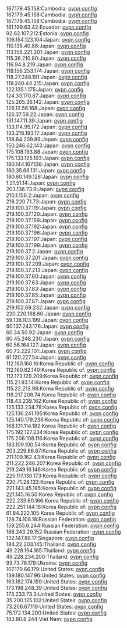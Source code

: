 167.179.45.158:Cambodia: [ovpn config](vpn/167_179_45_158.ovpn)  
167.179.45.158:Cambodia: [ovpn config](vpn/167_179_45_158.ovpn)  
167.179.45.158:Cambodia: [ovpn config](vpn/167_179_45_158.ovpn)  
181.199.63.42:Ecuador: [ovpn config](vpn/181_199_63_42.ovpn)  
92.62.107.212:Estonia: [ovpn config](vpn/92_62_107_212.ovpn)  
106.154.123.104:Japan: [ovpn config](vpn/106_154_123_104.ovpn)  
110.135.40.86:Japan: [ovpn config](vpn/110_135_40_86.ovpn)  
113.158.221.201:Japan: [ovpn config](vpn/113_158_221_201.ovpn)  
115.36.210.80:Japan: [ovpn config](vpn/115_36_210_80.ovpn)  
116.94.8.219:Japan: [ovpn config](vpn/116_94_8_219.ovpn)  
118.156.253.174:Japan: [ovpn config](vpn/118_156_253_174.ovpn)  
118.27.248.191:Japan: [ovpn config](vpn/118_27_248_191.ovpn)  
119.240.44.215:Japan: [ovpn config](vpn/119_240_44_215.ovpn)  
122.135.1.175:Japan: [ovpn config](vpn/122_135_1_175.ovpn)  
124.33.170.87:Japan: [ovpn config](vpn/124_33_170_87.ovpn)  
125.205.36.142:Japan: [ovpn config](vpn/125_205_36_142.ovpn)  
126.12.56.168:Japan: [ovpn config](vpn/126_12_56_168.ovpn)  
126.37.59.22:Japan: [ovpn config](vpn/126_37_59_22.ovpn)  
131.147.11.39:Japan: [ovpn config](vpn/131_147_11_39.ovpn)  
133.114.95.172:Japan: [ovpn config](vpn/133_114_95_172.ovpn)  
133.218.193.17:Japan: [ovpn config](vpn/133_218_193_17.ovpn)  
138.64.209.89:Japan: [ovpn config](vpn/138_64_209_89.ovpn)  
150.246.62.143:Japan: [ovpn config](vpn/150_246_62_143.ovpn)  
175.108.193.88:Japan: [ovpn config](vpn/175_108_193_88.ovpn)  
175.133.125.193:Japan: [ovpn config](vpn/175_133_125_193.ovpn)  
180.144.167.138:Japan: [ovpn config](vpn/180_144_167_138.ovpn)  
180.35.66.131:Japan: [ovpn config](vpn/180_35_66_131.ovpn)  
180.60.149.128:Japan: [ovpn config](vpn/180_60_149_128.ovpn)  
1.21.51.14:Japan: [ovpn config](vpn/1_21_51_14.ovpn)  
203.136.73.9:Japan: [ovpn config](vpn/203_136_73_9.ovpn)  
210.1.156.2:Japan: [ovpn config](vpn/210_1_156_2.ovpn)  
218.220.71.73:Japan: [ovpn config](vpn/218_220_71_73.ovpn)  
219.100.37.119:Japan: [ovpn config](vpn/219_100_37_119.ovpn)  
219.100.37.120:Japan: [ovpn config](vpn/219_100_37_120.ovpn)  
219.100.37.159:Japan: [ovpn config](vpn/219_100_37_159.ovpn)  
219.100.37.192:Japan: [ovpn config](vpn/219_100_37_192.ovpn)  
219.100.37.196:Japan: [ovpn config](vpn/219_100_37_196.ovpn)  
219.100.37.197:Japan: [ovpn config](vpn/219_100_37_197.ovpn)  
219.100.37.199:Japan: [ovpn config](vpn/219_100_37_199.ovpn)  
219.100.37.2:Japan: [ovpn config](vpn/219_100_37_2.ovpn)  
219.100.37.201:Japan: [ovpn config](vpn/219_100_37_201.ovpn)  
219.100.37.209:Japan: [ovpn config](vpn/219_100_37_209.ovpn)  
219.100.37.213:Japan: [ovpn config](vpn/219_100_37_213.ovpn)  
219.100.37.60:Japan: [ovpn config](vpn/219_100_37_60.ovpn)  
219.100.37.63:Japan: [ovpn config](vpn/219_100_37_63.ovpn)  
219.100.37.83:Japan: [ovpn config](vpn/219_100_37_83.ovpn)  
219.100.37.85:Japan: [ovpn config](vpn/219_100_37_85.ovpn)  
219.100.37.87:Japan: [ovpn config](vpn/219_100_37_87.ovpn)  
219.102.69.232:Japan: [ovpn config](vpn/219_102_69_232.ovpn)  
220.220.168.60:Japan: [ovpn config](vpn/220_220_168_60.ovpn)  
59.138.103.199:Japan: [ovpn config](vpn/59_138_103_199.ovpn)  
60.137.243.176:Japan: [ovpn config](vpn/60_137_243_176.ovpn)  
60.34.50.92:Japan: [ovpn config](vpn/60_34_50_92.ovpn)  
60.45.248.230:Japan: [ovpn config](vpn/60_45_248_230.ovpn)  
60.56.164.127:Japan: [ovpn config](vpn/60_56_164_127.ovpn)  
60.73.222.101:Japan: [ovpn config](vpn/60_73_222_101.ovpn)  
61.120.227.54:Japan: [ovpn config](vpn/61_120_227_54.ovpn)  
112.160.160.16:Korea Republic of: [ovpn config](vpn/112_160_160_16.ovpn)  
112.160.82.140:Korea Republic of: [ovpn config](vpn/112_160_82_140.ovpn)  
112.173.129.209:Korea Republic of: [ovpn config](vpn/112_173_129_209.ovpn)  
115.21.93.14:Korea Republic of: [ovpn config](vpn/115_21_93_14.ovpn)  
115.22.213.96:Korea Republic of: [ovpn config](vpn/115_22_213_96.ovpn)  
118.217.208.74:Korea Republic of: [ovpn config](vpn/118_217_208_74.ovpn)  
118.43.239.162:Korea Republic of: [ovpn config](vpn/118_43_239_162.ovpn)  
125.133.234.78:Korea Republic of: [ovpn config](vpn/125_133_234_78.ovpn)  
125.136.241.195:Korea Republic of: [ovpn config](vpn/125_136_241_195.ovpn)  
125.140.179.236:Korea Republic of: [ovpn config](vpn/125_140_179_236.ovpn)  
168.131.114.182:Korea Republic of: [ovpn config](vpn/168_131_114_182.ovpn)  
175.192.127.234:Korea Republic of: [ovpn config](vpn/175_192_127_234.ovpn)  
175.208.108.116:Korea Republic of: [ovpn config](vpn/175_208_108_116.ovpn)  
183.109.100.54:Korea Republic of: [ovpn config](vpn/183_109_100_54.ovpn)  
203.229.86.87:Korea Republic of: [ovpn config](vpn/203_229_86_87.ovpn)  
211.109.162.43:Korea Republic of: [ovpn config](vpn/211_109_162_43.ovpn)  
211.222.246.207:Korea Republic of: [ovpn config](vpn/211_222_246_207.ovpn)  
219.249.16.146:Korea Republic of: [ovpn config](vpn/219_249_16_146.ovpn)  
220.117.130.173:Korea Republic of: [ovpn config](vpn/220_117_130_173.ovpn)  
220.71.28.133:Korea Republic of: [ovpn config](vpn/220_71_28_133.ovpn)  
221.143.45.185:Korea Republic of: [ovpn config](vpn/221_143_45_185.ovpn)  
221.145.16.50:Korea Republic of: [ovpn config](vpn/221_145_16_50.ovpn)  
222.233.60.166:Korea Republic of: [ovpn config](vpn/222_233_60_166.ovpn)  
222.251.144.18:Korea Republic of: [ovpn config](vpn/222_251_144_18.ovpn)  
61.84.222.105:Korea Republic of: [ovpn config](vpn/61_84_222_105.ovpn)  
128.74.108.18:Russian Federation: [ovpn config](vpn/128_74_108_18.ovpn)  
159.255.6.244:Russian Federation: [ovpn config](vpn/159_255_6_244.ovpn)  
188.243.29.152:Russian Federation: [ovpn config](vpn/188_243_29_152.ovpn)  
132.147.88.17:Singapore: [ovpn config](vpn/132_147_88_17.ovpn)  
184.22.203.145:Thailand: [ovpn config](vpn/184_22_203_145.ovpn)  
49.228.194.165:Thailand: [ovpn config](vpn/49_228_194_165.ovpn)  
49.228.234.200:Thailand: [ovpn config](vpn/49_228_234_200.ovpn)  
93.73.78.179:Ukraine: [ovpn config](vpn/93_73_78_179.ovpn)  
107.179.66.179:United States: [ovpn config](vpn/107_179_66_179.ovpn)  
139.180.147.96:United States: [ovpn config](vpn/139_180_147_96.ovpn)  
163.182.174.159:United States: [ovpn config](vpn/163_182_174_159.ovpn)  
173.198.248.39:United States: [ovpn config](vpn/173_198_248_39.ovpn)  
173.233.73.3:United States: [ovpn config](vpn/173_233_73_3.ovpn)  
35.200.125.102:United States: [ovpn config](vpn/35_200_125_102.ovpn)  
73.206.67.119:United States: [ovpn config](vpn/73_206_67_119.ovpn)  
75.172.134.200:United States: [ovpn config](vpn/75_172_134_200.ovpn)  
183.80.8.244:Viet Nam: [ovpn config](vpn/183_80_8_244.ovpn)  
